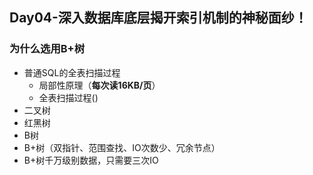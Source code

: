 ## Day04-深入数据库底层揭开索引机制的神秘面纱！

### 为什么选用B+树

- 普通SQL的全表扫描过程
  - 局部性原理（**每次读16KB/页**）
  - 全表扫描过程()
- 二叉树
- 红黑树
- B树
- B+树（双指针、范围查找、IO次数少、冗余节点）
- B+树千万级别数据，只需要三次IO

